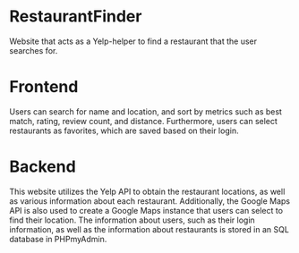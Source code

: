 # RestaurantFinder
Website that acts as a Yelp-helper to find a restaurant that the user searches for.

# Frontend
Users can search for name and location, and sort by metrics such as best match, rating, review count, and distance.
Furthermore, users can select restaurants as favorites, which are saved based on their login.

# Backend
This website utilizes the Yelp API to obtain the restaurant locations, as well as various information about each restaurant.
Additionally, the Google Maps API is also used to create a Google Maps instance that users can select to find their location.
The information about users, such as their login information, as well as the information about restaurants is stored in an SQL database in PHPmyAdmin.
